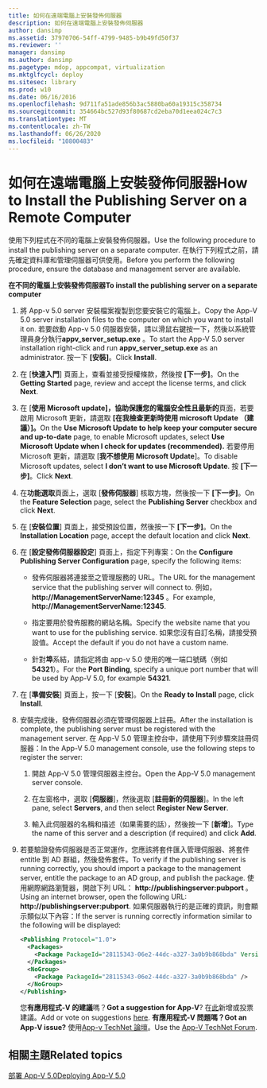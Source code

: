 ```yaml
---
title: 如何在遠端電腦上安裝發佈伺服器
description: 如何在遠端電腦上安裝發佈伺服器
author: dansimp
ms.assetid: 37970706-54ff-4799-9485-b9b49fd50f37
ms.reviewer: ''
manager: dansimp
ms.author: dansimp
ms.pagetype: mdop, appcompat, virtualization
ms.mktglfcycl: deploy
ms.sitesec: library
ms.prod: w10
ms.date: 06/16/2016
ms.openlocfilehash: 9d711fa51ade856b3ac5880ba60a19315c358734
ms.sourcegitcommit: 354664bc527d93f80687cd2eba70d1eea024c7c3
ms.translationtype: MT
ms.contentlocale: zh-TW
ms.lasthandoff: 06/26/2020
ms.locfileid: "10800483"
---
```

# <span data-ttu-id="f189f-103">如何在遠端電腦上安裝發佈伺服器</span><span class="sxs-lookup"><span data-stu-id="f189f-103">How to Install the Publishing Server on a Remote Computer</span></span>


<span data-ttu-id="f189f-104">使用下列程式在不同的電腦上安裝發佈伺服器。</span><span class="sxs-lookup"><span data-stu-id="f189f-104">Use the following procedure to install the publishing server on a separate computer.</span></span> <span data-ttu-id="f189f-105">在執行下列程式之前，請先確定資料庫和管理伺服器可供使用。</span><span class="sxs-lookup"><span data-stu-id="f189f-105">Before you perform the following procedure, ensure the database and management server are available.</span></span>

**<span data-ttu-id="f189f-106">在不同的電腦上安裝發佈伺服器</span><span class="sxs-lookup"><span data-stu-id="f189f-106">To install the publishing server on a separate computer</span></span>**

1. <span data-ttu-id="f189f-107">將 App-v 5.0 server 安裝檔案複製到您要安裝它的電腦上。</span><span class="sxs-lookup"><span data-stu-id="f189f-107">Copy the App-V 5.0 server installation files to the computer on which you want to install it on.</span></span> <span data-ttu-id="f189f-108">若要啟動 App-v 5.0 伺服器安裝，請以滑鼠右鍵按一下，然後以系統管理員身分執行**appv\_server\_setup.exe** 。</span><span class="sxs-lookup"><span data-stu-id="f189f-108">To start the App-V 5.0 server installation right-click and run **appv\_server\_setup.exe** as an administrator.</span></span> <span data-ttu-id="f189f-109">按一下 **\[安裝\]**。</span><span class="sxs-lookup"><span data-stu-id="f189f-109">Click **Install**.</span></span>

2. <span data-ttu-id="f189f-110">在 [**快速入門**] 頁面上，查看並接受授權條款，然後按 **[下一步]**。</span><span class="sxs-lookup"><span data-stu-id="f189f-110">On the **Getting Started** page, review and accept the license terms, and click **Next**.</span></span>

3. <span data-ttu-id="f189f-111">在 [**使用 Microsoft update]，協助保護您的電腦安全性且最新的**頁面，若要啟用 Microsoft 更新，請選取 **[在我檢查更新時使用 microsoft Update （建議）]。**</span><span class="sxs-lookup"><span data-stu-id="f189f-111">On the **Use Microsoft Update to help keep your computer secure and up-to-date** page, to enable Microsoft updates, select **Use Microsoft Update when I check for updates (recommended).**</span></span> <span data-ttu-id="f189f-112">若要停用 Microsoft 更新，請選取 [**我不想使用 Microsoft Update**]。</span><span class="sxs-lookup"><span data-stu-id="f189f-112">To disable Microsoft updates, select **I don’t want to use Microsoft Update**.</span></span> <span data-ttu-id="f189f-113">按 **\[下一步\]**。</span><span class="sxs-lookup"><span data-stu-id="f189f-113">Click **Next**.</span></span>

4. <span data-ttu-id="f189f-114">在**功能選取**頁面上，選取 [**發佈伺服器**] 核取方塊，然後按一下 **[下一步]**。</span><span class="sxs-lookup"><span data-stu-id="f189f-114">On the **Feature Selection** page, select the **Publishing Server** checkbox and click **Next**.</span></span>

5. <span data-ttu-id="f189f-115">在 [**安裝位置**] 頁面上，接受預設位置，然後按一下 **[下一步]**。</span><span class="sxs-lookup"><span data-stu-id="f189f-115">On the **Installation Location** page, accept the default location and click **Next**.</span></span>

6. <span data-ttu-id="f189f-116">在 [**設定發佈伺服器設定**] 頁面上，指定下列專案：</span><span class="sxs-lookup"><span data-stu-id="f189f-116">On the **Configure Publishing Server Configuration** page, specify the following items:</span></span>

   -   <span data-ttu-id="f189f-117">發佈伺服器將連接至之管理服務的 URL。</span><span class="sxs-lookup"><span data-stu-id="f189f-117">The URL for the management service that the publishing server will connect to.</span></span> <span data-ttu-id="f189f-118">例如， **http://ManagementServerName:12345** 。</span><span class="sxs-lookup"><span data-stu-id="f189f-118">For example, **http://ManagementServerName:12345**.</span></span>

   -   <span data-ttu-id="f189f-119">指定要用於發佈服務的網站名稱。</span><span class="sxs-lookup"><span data-stu-id="f189f-119">Specify the website name that you want to use for the publishing service.</span></span> <span data-ttu-id="f189f-120">如果您沒有自訂名稱，請接受預設值。</span><span class="sxs-lookup"><span data-stu-id="f189f-120">Accept the default if you do not have a custom name.</span></span>

   -   <span data-ttu-id="f189f-121">針對**埠**系結，請指定將由 app-v 5.0 使用的唯一端口號碼（例如**54321**）。</span><span class="sxs-lookup"><span data-stu-id="f189f-121">For the **Port Binding**, specify a unique port number that will be used by App-V 5.0, for example **54321**.</span></span>

7. <span data-ttu-id="f189f-122">在 [**準備安裝**] 頁面上，按一下 [**安裝**]。</span><span class="sxs-lookup"><span data-stu-id="f189f-122">On the **Ready to Install** page, click **Install**.</span></span>

8. <span data-ttu-id="f189f-123">安裝完成後，發佈伺服器必須在管理伺服器上註冊。</span><span class="sxs-lookup"><span data-stu-id="f189f-123">After the installation is complete, the publishing server must be registered with the management server.</span></span> <span data-ttu-id="f189f-124">在 App-V 5.0 管理主控台中，請使用下列步驟來註冊伺服器：</span><span class="sxs-lookup"><span data-stu-id="f189f-124">In the App-V 5.0 management console, use the following steps to register the server:</span></span>

   1.  <span data-ttu-id="f189f-125">開啟 App-V 5.0 管理伺服器主控台。</span><span class="sxs-lookup"><span data-stu-id="f189f-125">Open the App-V 5.0 management server console.</span></span>

   2.  <span data-ttu-id="f189f-126">在左窗格中，選取 [**伺服器**]，然後選取 [**註冊新的伺服器**]。</span><span class="sxs-lookup"><span data-stu-id="f189f-126">In the left pane, select **Servers**, and then select **Register New Server**.</span></span>

   3.  <span data-ttu-id="f189f-127">輸入此伺服器的名稱和描述（如果需要的話），然後按一下 [**新增**]。</span><span class="sxs-lookup"><span data-stu-id="f189f-127">Type the name of this server and a description (if required) and click **Add**.</span></span>

9. <span data-ttu-id="f189f-128">若要驗證發佈伺服器是否正常運作，您應該將套件匯入管理伺服器、將套件 entitle 到 AD 群組，然後發佈套件。</span><span class="sxs-lookup"><span data-stu-id="f189f-128">To verify if the publishing server is running correctly, you should import a package to the management server, entitle the package to an AD group, and publish the package.</span></span> <span data-ttu-id="f189f-129">使用網際網路瀏覽器，開啟下列 URL： <strong> http://publishingserver:pubport </strong> 。</span><span class="sxs-lookup"><span data-stu-id="f189f-129">Using an internet browser, open the following URL: <strong>http://publishingserver:pubport</strong>.</span></span> <span data-ttu-id="f189f-130">如果伺服器執行的是正確的資訊，則會顯示類似以下內容：</span><span class="sxs-lookup"><span data-stu-id="f189f-130">If the server is running correctly information similar to the following will be displayed:</span></span>

   ```xml
   <Publishing Protocol="1.0">
     <Packages>
       <Package PackageId="28115343-06e2-44dc-a327-3a0b9b868bda" VersionId="5d03c08f-51dc-4026-8cf9-15ebe3d65a72" PackageUrl="\\server\share\file.appv" />
     </Packages>
     <NoGroup>
       <Package PackageId="28115343-06e2-44dc-a327-3a0b9b868bda" />
     </NoGroup>
   </Publishing>
   ```

   <span data-ttu-id="f189f-131">您**有應用程式-V 的建議**嗎？</span><span class="sxs-lookup"><span data-stu-id="f189f-131">**Got a suggestion for App-V**?</span></span> <span data-ttu-id="f189f-132">在[此](http://appv.uservoice.com/forums/280448-microsoft-application-virtualization)新增或投票建議。</span><span class="sxs-lookup"><span data-stu-id="f189f-132">Add or vote on suggestions [here](http://appv.uservoice.com/forums/280448-microsoft-application-virtualization).</span></span> **<span data-ttu-id="f189f-133">有應用程式-V 問題嗎？</span><span class="sxs-lookup"><span data-stu-id="f189f-133">Got an App-V issue?</span></span>** <span data-ttu-id="f189f-134">使用[App-v TechNet 論壇](https://social.technet.microsoft.com/Forums/home?forum=mdopappv)。</span><span class="sxs-lookup"><span data-stu-id="f189f-134">Use the [App-V TechNet Forum](https://social.technet.microsoft.com/Forums/home?forum=mdopappv).</span></span>

## <span data-ttu-id="f189f-135">相關主題</span><span class="sxs-lookup"><span data-stu-id="f189f-135">Related topics</span></span>


[<span data-ttu-id="f189f-136">部署 App-V 5.0</span><span class="sxs-lookup"><span data-stu-id="f189f-136">Deploying App-V 5.0</span></span>](deploying-app-v-50.md)

 

 





